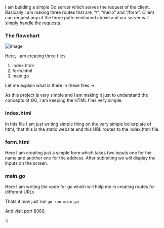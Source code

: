 I am building a simple Go server which serves the request of the client. Basically I am making three routes that are, “/”, “/hello” and “/form”.
Client can request any of the three path mentioned above and our server will simply handle the requests.

### The flowchart

![image](https://github.com/user-attachments/assets/d266a941-27d9-4664-a9f0-31390f6b779e)


Here, I am creating three files 
1. index.html
2. form.html
3. main.go

Let me explain what is there in these files →

As this project is very simple and I am making it just to understand the concepts of GO, I am keeping the HTML files very simple.

### index.html

In this file I am just writing simple thing on the very simple boilerplate of html, that this is the static website and this URL routes to the index.html file.



### form.html

Here I am creating just a simple form which takes two inputs one for the name and another one for the address. After submiting we will display the inputs on the screen.



### main.go

Here I am writing the code for go which will help me in creating routes for different URLs



Thats it now just run 
`go run main.go` 

And visit port 8080.

:)
